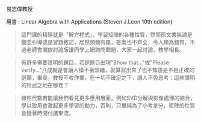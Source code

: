 易志偉教授  

用書 : Linear Algebra with Applications (Steven J.Leon 10th edition)  

>這門課的精隨就是「解方程式」，學習矩陣的各種性質，然而原文書無論是觀念引導或是習題敘述，居然頻頻有錯，答案也不齊全，令人頗為錯愕，不過老師會開放討論版讓同學上網詢問問題，大家一起討論，教學相長。  

>有許多需要證明的題目，若是題目出現"Show that..."或"Please verify..."八成就是會讓人摸不著頭緒，就算寫出來了也不知道是不是正確的謎團，畢竟，教授不收作業，在一切不確定之下，讓人不免思考：這些證明的用武之地在哪裡？  
    
>線性代數若能讓我們看見更多應用層面，例如SVD分解與影像處理的結合，學以致用會激起更多學習的動力，否則，只單純為了小考拿分，矩陣的性質會隨著時間付諸東流。
    
    
